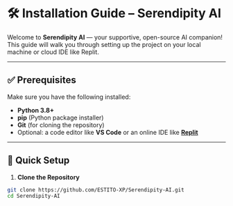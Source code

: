# 🛠 Installation Guide – Serendipity AI

Welcome to **Serendipity AI** — your supportive, open-source AI companion!  
This guide will walk you through setting up the project on your local machine or cloud IDE like Replit.

---

## ✅ Prerequisites

Make sure you have the following installed:

- **Python 3.8+**
- **pip** (Python package installer)
- **Git** (for cloning the repository)
- Optional: a code editor like **VS Code** or an online IDE like **[Replit](https://replit.com/)**

---

## 🚀 Quick Setup

1. **Clone the Repository**

```bash
git clone https://github.com/ESTITO-XP/Serendipity-AI.git
cd Serendipity-AI
